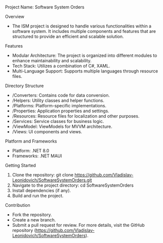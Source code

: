 Project Name: Software System Orders

Overview
  - The ISM project is designed to handle various functionalities within a software system. It includes multiple components and features that are structured to provide an efficient and scalable solution.

Features
  - Modular Architecture: The project is organized into different modules to enhance maintainability and scalability.
  - Tech Stack: Utilizes a combination of C#, XAML.
  - Multi-Language Support: Supports multiple languages through resource files.
    
Directory Structure
  - /Converters: Contains code for data conversion.
  - /Helpers: Utility classes and helper functions.
  - /Platforms: Platform-specific implementations.
  - /Properties: Application properties and settings.
  - /Resources: Resource files for localization and other purposes.
  - /Services: Service classes for business logic.
  - /ViewModel: ViewModels for MVVM architecture.
  - /Views: UI components and views.
    
Platform and Frameworks
  - Platform: .NET 8.0
  - Frameworks: .NET MAUI
    
Getting Started
  1. Clone the repository:
      git clone https://github.com/Vladislav-Leonidovich/SoftwareSystemOrders.git
  2. Navigate to the project directory:
      cd SoftwareSystemOrders
  3. Install dependencies (if any).
  4. Build and run the project.
     
Contribution
  - Fork the repository.
  - Create a new branch.
  - Submit a pull request for review.
For more details, visit the GitHub repository (https://github.com/Vladislav-Leonidovich/SoftwareSystemOrders).
